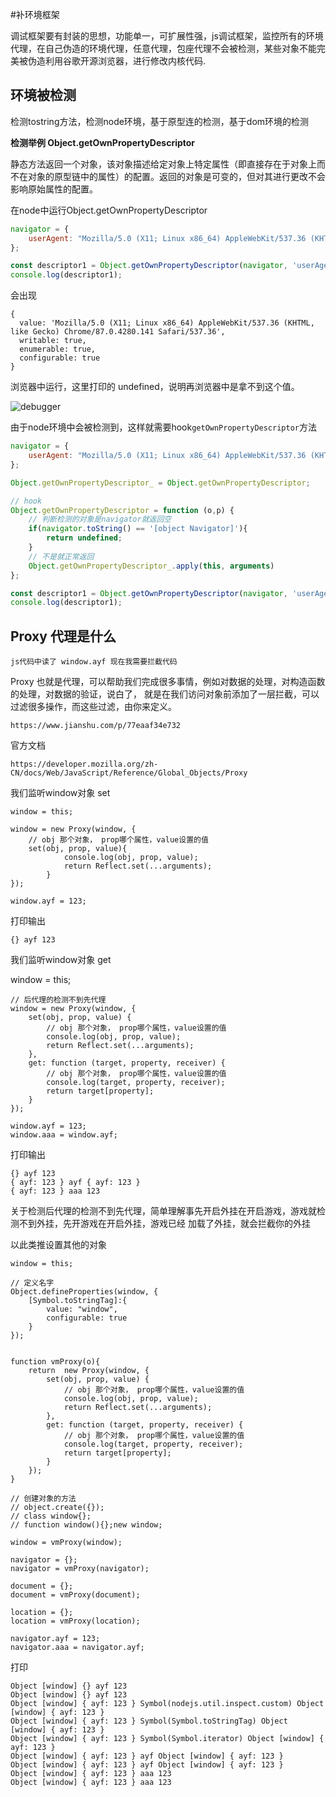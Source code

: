 #补环境框架

调试框架要有封装的思想，功能单一，可扩展性强，js调试框架，监控所有的环境代理，在自己伪造的环境代理，任意代理，包座代理不会被检测，某些对象不能完美被伪造利用谷歌开源浏览器，进行修改内核代码.
    
## 环境被检测
    
检测tostring方法，检测node环境，基于原型连的检测，基于dom环境的检测
    
**检测举例 Object.getOwnPropertyDescriptor**

静态方法返回一个对象，该对象描述给定对象上特定属性（即直接存在于对象上而不在对象的原型链中的属性）的配置。返回的对象是可变的，但对其进行更改不会影响原始属性的配置。

在node中运行Object.getOwnPropertyDescriptor
```javascript
navigator = {
    userAgent: "Mozilla/5.0 (X11; Linux x86_64) AppleWebKit/537.36 (KHTML, like Gecko) Chrome/87.0.4280.141 Safari/537.36"
};

const descriptor1 = Object.getOwnPropertyDescriptor(navigator, 'userAgent');
console.log(descriptor1);
```
会出现

    {
      value: 'Mozilla/5.0 (X11; Linux x86_64) AppleWebKit/537.36 (KHTML, like Gecko) Chrome/87.0.4280.141 Safari/537.36',
      writable: true,
      enumerable: true,
      configurable: true
    }
    
浏览器中运行，这里打印的 undefined，说明再浏览器中是拿不到这个值。

![debugger](../../img/63.png)

由于node环境中会被检测到，这样就需要hook`getOwnPropertyDescriptor`方法
```javascript
navigator = {
    userAgent: "Mozilla/5.0 (X11; Linux x86_64) AppleWebKit/537.36 (KHTML, like Gecko) Chrome/87.0.4280.141 Safari/537.36"
};

Object.getOwnPropertyDescriptor_ = Object.getOwnPropertyDescriptor;

// hook
Object.getOwnPropertyDescriptor = function (o,p) {
    // 判断检测的对象是navigator就返回空
    if(navigator.toString() == '[object Navigator]'){
        return undefined;
    }
    // 不是就正常返回
    Object.getOwnPropertyDescriptor_.apply(this, arguments)
};

const descriptor1 = Object.getOwnPropertyDescriptor(navigator, 'userAgent');
console.log(descriptor1);
```
## Proxy 代理是什么

    js代码中读了 window.ayf 现在我需要拦截代码
    
Proxy 也就是代理，可以帮助我们完成很多事情，例如对数据的处理，对构造函数的处理，对数据的验证，说白了，
就是在我们访问对象前添加了一层拦截，可以过滤很多操作，而这些过滤，由你来定义。

    https://www.jianshu.com/p/77eaaf34e732
    
官方文档

    https://developer.mozilla.org/zh-CN/docs/Web/JavaScript/Reference/Global_Objects/Proxy
    
我们监听window对象 set

    window = this;
    
    window = new Proxy(window, {
        // obj 那个对象， prop哪个属性，value设置的值
        set(obj, prop, value){
                console.log(obj, prop, value);
                return Reflect.set(...arguments);
            }
    });
    
    window.ayf = 123;

打印输出

    {} ayf 123
    
我们监听window对象 get

window = this;

    // 后代理的检测不到先代理
    window = new Proxy(window, {
        set(obj, prop, value) {
            // obj 那个对象， prop哪个属性，value设置的值
            console.log(obj, prop, value);
            return Reflect.set(...arguments);
        },
        get: function (target, property, receiver) {
            // obj 那个对象， prop哪个属性，value设置的值
            console.log(target, property, receiver);
            return target[property];
        }
    });
    
    window.ayf = 123;
    window.aaa = window.ayf;
    
打印输出

    {} ayf 123
    { ayf: 123 } ayf { ayf: 123 }
    { ayf: 123 } aaa 123
    
关于检测后代理的检测不到先代理，简单理解事先开启外挂在开启游戏，游戏就检测不到外挂，先开游戏在开启外挂，游戏已经
加载了外挂，就会拦截你的外挂

以此类推设置其他的对象

    window = this;
    
    // 定义名字
    Object.defineProperties(window, {
        [Symbol.toStringTag]:{
            value: "window",
            configurable: true
        }
    });
    
    
    function vmProxy(o){
        return  new Proxy(window, {
            set(obj, prop, value) {
                // obj 那个对象， prop哪个属性，value设置的值
                console.log(obj, prop, value);
                return Reflect.set(...arguments);
            },
            get: function (target, property, receiver) {
                // obj 那个对象， prop哪个属性，value设置的值
                console.log(target, property, receiver);
                return target[property];
            }
        });
    }
    
    // 创建对象的方法
    // object.create({});
    // class window{};
    // function window(){};new window;
    
    window = vmProxy(window);
    
    navigator = {};
    navigator = vmProxy(navigator);
    
    document = {};
    document = vmProxy(document);
    
    location = {};
    location = vmProxy(location);
    
    navigator.ayf = 123;
    navigator.aaa = navigator.ayf;

打印

    Object [window] {} ayf 123
    Object [window] {} ayf 123
    Object [window] { ayf: 123 } Symbol(nodejs.util.inspect.custom) Object [window] { ayf: 123 }
    Object [window] { ayf: 123 } Symbol(Symbol.toStringTag) Object [window] { ayf: 123 }
    Object [window] { ayf: 123 } Symbol(Symbol.iterator) Object [window] { ayf: 123 }
    Object [window] { ayf: 123 } ayf Object [window] { ayf: 123 }
    Object [window] { ayf: 123 } ayf Object [window] { ayf: 123 }
    Object [window] { ayf: 123 } aaa 123
    Object [window] { ayf: 123 } aaa 123


